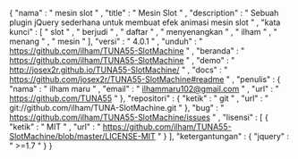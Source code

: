 {
  "nama" : " mesin slot " ,
  "title" : " Mesin Slot " ,
  "description" : " Sebuah plugin jQuery sederhana untuk membuat efek animasi mesin slot " ,
  "kata kunci" : [
        " slot " ,
        " berjudi " ,
        " daftar " ,
        " menyenangkan " ,
        " ilham " ,
        " menang " ,
        " mesin "
    ],
  "versi" : " 4.0.1 " ,
  "unduh" : " https://github.com/ilham/TUNA55-SlotMachine " ,
  "beranda" : " https://github.com/ilham/TUNA55-SlotMachine " ,
  "demo" : " http://josex2r.github.io/TUNA55-SlotMachine/ " ,
  "docs" : " https://github.com/josex2r/TUNA55-SlotMachine#readme " ,
  "penulis" : {
    "nama" : " ilham maru " ,
    "email" : " ilhammaru102@gmail.com " ,
    "url" : " https://github.com/TUNA55 "
  },
  "repositori" : {
    "ketik" : " git " ,
    "url" : " git://github.com/ilham/TUNA-SlotMachine.git "
  },
  "bug" : " https://github.com/ilham/TUNA55-SlotMachine/issues " ,
  "lisensi" : [
    {
      "ketik" : " MIT " ,
      "url" : " https://github.com/ilham/TUNA55-SlotMachine/blob/master/LICENSE-MIT "
    }
  ],
  "ketergantungan" : {
    "jquery" : " >=1.7 "
  }
}
